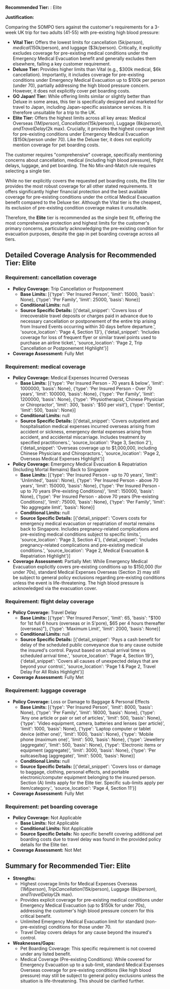 **Recommended Tier:** : Elite

**Justification:**

Comparing the SOMPO tiers against the customer's requirements for a 3-week UK trip for two adults (41-55) with pre-existing high blood pressure:

*   **Vital Tier:** Offers the lowest limits for cancellation ($5k/person), medical ($150k/person), and luggage ($3k/person). Critically, it explicitly excludes coverage for pre-existing medical conditions under the Emergency Medical Evacuation benefit and generally excludes them elsewhere, failing a key customer requirement.
*   **Deluxe Tier:** Provides higher limits than Vital (e.g., $300k medical, $6k cancellation). Importantly, it includes coverage for pre-existing conditions under Emergency Medical Evacuation up to $100k per person (under 70), partially addressing the high blood pressure concern. However, it does not explicitly cover pet boarding costs.
*   **GO Japan! Tier:** While offering limits similar or slightly better than Deluxe in some areas, this tier is specifically designed and marketed for travel to Japan, including Japan-specific assistance services. It is therefore unsuitable for a trip to the UK.
*   **Elite Tier:** Offers the highest limits across all key areas: Medical Overseas ($1M/person), Cancellation ($15k/person), Luggage ($8k/person), and Travel Delay ($2k max). Crucially, it provides the highest coverage limit for pre-existing conditions under Emergency Medical Evacuation ($150k/person under 70). Like the Deluxe tier, it does not explicitly mention coverage for pet boarding costs.

The customer requires "comprehensive" coverage, specifically mentioning concerns about cancellation, medical (including high blood pressure), flight delays, luggage, and pet boarding. The No Mix-and-Match rule requires selecting a single tier.

While no tier explicitly covers the requested pet boarding costs, the Elite tier provides the most robust coverage for all other stated requirements. It offers significantly higher financial protection and the best available coverage for pre-existing conditions under the critical Medical Evacuation benefit compared to the Deluxe tier. Although the Vital tier is the cheapest, its exclusion of pre-existing condition coverage makes it unsuitable.

Therefore, the **Elite** tier is recommended as the single best fit, offering the most comprehensive protection and highest limits for the customer's primary concerns, particularly acknowledging the pre-existing condition for evacuation purposes, despite the gap in pet boarding coverage across all tiers.

## Detailed Coverage Analysis for Recommended Tier: Elite

### Requirement: cancellation coverage

*   **Policy Coverage:** Trip Cancellation or Postponement
    *   **Base Limits:** [{'type': 'Per Insured Person', 'limit': 15000, 'basis': None}, {'type': 'Per Family', 'limit': 25000, 'basis': None}]
    *   **Conditional Limits:** null
    *   **Source Specific Details:** [{'detail_snippet': 'Covers loss of irrecoverable travel deposits or charges paid in advance due to necessary cancellation or postponement of the entire trip arising from Insured Events occurring within 30 days before departure.', 'source_location': 'Page 4, Section 13'}, {'detail_snippet': 'Includes coverage for loss of frequent flyer or similar travel points used to purchase an airline ticket.', 'source_location': 'Page 2, Trip Cancellation or Postponement Highlight'}]
*   **Coverage Assessment:** Fully Met

### Requirement: medical coverage

*   **Policy Coverage:** Medical Expenses Incurred Overseas
    *   **Base Limits:** [{'type': 'Per Insured Person - 70 years & below', 'limit': 1000000, 'basis': None}, {'type': 'Per Insured Person - Over 70 years', 'limit': 100000, 'basis': None}, {'type': 'Per Family', 'limit': 1200000, 'basis': None}, {'type': 'Physiotherapist, Chinese Physician or Chiropractor', 'limit': 300, 'basis': '$50 per visit'}, {'type': 'Dentist', 'limit': 500, 'basis': None}]
    *   **Conditional Limits:** null
    *   **Source Specific Details:** [{'detail_snippet': 'Covers outpatient and hospitalisation medical expenses incurred overseas arising from accident or sickness, emergency dental expenses arising from accident, and accidental miscarriage. Includes treatment by specified practitioners.', 'source_location': 'Page 3, Section 2'}, {'detail_snippet': 'Overseas coverage up to $1,000,000, including Chinese Physicians and Chiropractors.', 'source_location': 'Page 2, Overseas Medical Expenses Highlight'}]
*   **Policy Coverage:** Emergency Medical Evacuation & Repatriation (Including Mortal Remains) Back to Singapore
    *   **Base Limits:** [{'type': 'Per Insured Person - up to 70 years', 'limit': 'Unlimited', 'basis': None}, {'type': 'Per Insured Person - above 70 years', 'limit': 150000, 'basis': None}, {'type': 'Per Insured Person - up to 70 years (Pre-existing Conditions)', 'limit': 150000, 'basis': None}, {'type': 'Per Insured Person - above 70 years (Pre-existing Conditions)', 'limit': 75000, 'basis': None}, {'type': 'Per Family', 'limit': 'No aggregate limit', 'basis': None}]
    *   **Conditional Limits:** null
    *   **Source Specific Details:** [{'detail_snippet': 'Covers costs for emergency medical evacuation or repatriation of mortal remains back to Singapore. Includes pregnancy-related complications and pre-existing medical conditions subject to specific limits.', 'source_location': 'Page 3, Section 4'}, {'detail_snippet': 'Includes pregnancy-related complications and pre-existing medical conditions.', 'source_location': 'Page 2, Medical Evacuation & Repatriation Highlight'}]
*   **Coverage Assessment:** Partially Met: While Emergency Medical Evacuation explicitly covers pre-existing conditions up to $150,000 (for under 70s), standard Medical Expenses Overseas (Section 2) may still be subject to general policy exclusions regarding pre-existing conditions unless the event is life-threatening. The high blood pressure is acknowledged via the evacuation cover.

### Requirement: flight delay coverage

*   **Policy Coverage:** Travel Delay
    *   **Base Limits:** [{'type': 'Per Insured Person', 'limit': 65, 'basis': "$100 for 1st full 6 hours (overseas or in S'pore), $65 per 4 hours thereafter (overseas)"}, {'type': 'Maximum Limit', 'limit': 2000, 'basis': None}]
    *   **Conditional Limits:** null
    *   **Source Specific Details:** [{'detail_snippet': 'Pays a cash benefit for delay of the scheduled public conveyance due to any cause outside the insured\'s control. Payout based on actual arrival time vs scheduled arrival time.', 'source_location': 'Page 4, Section 19'}, {'detail_snippet': 'Covers all causes of unexpected delays that are beyond your control.', 'source_location': 'Page 1 & Page 2, Travel Delay For All Risks Highlight'}]
*   **Coverage Assessment:** Fully Met

### Requirement: luggage coverage

*   **Policy Coverage:** Loss or Damage to Baggage & Personal Effects
    *   **Base Limits:** [{'type': 'Per Insured Person', 'limit': 8000, 'basis': None}, {'type': 'Per Family', 'limit': 16000, 'basis': None}, {'type': 'Any one article or pair or set of articles', 'limit': 500, 'basis': None}, {'type': 'Video equipment, camera, batteries and lenses (per article)', 'limit': 1000, 'basis': None}, {'type': 'Laptop computer or tablet device (either one)', 'limit': 1000, 'basis': None}, {'type': 'Mobile phone (maximum one)', 'limit': 500, 'basis': None}, {'type': 'Jewellery (aggregate)', 'limit': 500, 'basis': None}, {'type': 'Electronic items or equipment (aggregate)', 'limit': 3000, 'basis': None}, {'type': 'Per suitcase/bag (aggregate)', 'limit': 5000, 'basis': None}]
    *   **Conditional Limits:** null
    *   **Source Specific Details:** [{'detail_snippet': 'Covers loss or damage to baggage, clothing, personal effects, and portable electronic/computer equipment belonging to the insured person. Section (A) limits apply for the Elite tier. Specific sub-limits apply per item/category.', 'source_location': 'Page 4, Section 11'}]
*   **Coverage Assessment:** Fully Met

### Requirement: pet boarding coverage

*   **Policy Coverage:** Not Applicable
    *   **Base Limits:** Not Applicable
    *   **Conditional Limits:** Not Applicable
    *   **Source Specific Details:** No specific benefit covering additional pet boarding costs due to travel delay was found in the provided policy details for the Elite tier.
*   **Coverage Assessment:** Not Met

## Summary for Recommended Tier: Elite

*   **Strengths:**
    *   Highest coverage limits for Medical Expenses Overseas ($1M/person), Trip Cancellation ($15k/person), Luggage ($8k/person), and Travel Delay ($2k max).
    *   Provides explicit coverage for pre-existing medical conditions under Emergency Medical Evacuation (up to $150k for under 70s), addressing the customer's high blood pressure concern for this critical benefit.
    *   Unlimited Emergency Medical Evacuation limit for standard (non-pre-existing) conditions for those under 70.
    *   Travel Delay covers delays for any cause beyond the insured's control.
*   **Weaknesses/Gaps:**
    *   Pet Boarding Coverage: This specific requirement is not covered under any listed benefit.
    *   Medical Coverage (Pre-existing Conditions): While covered for Emergency Evacuation up to a sub-limit, standard Medical Expenses Overseas coverage for pre-existing conditions (like high blood pressure) may still be subject to general policy exclusions unless the situation is life-threatening. This should be clarified further.